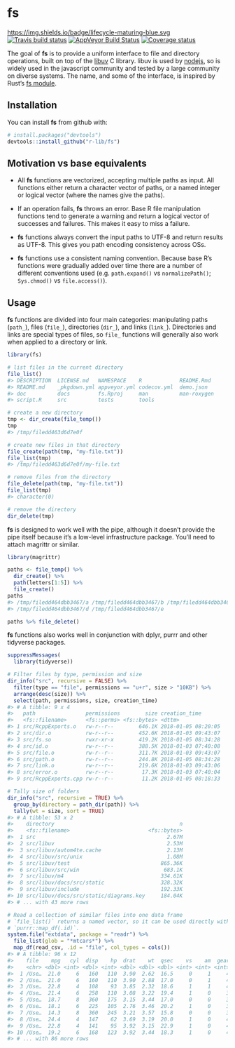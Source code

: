 
<!-- README.md is generated from README.Rmd. Please edit that file -->

# fs

<https://img.shields.io/badge/lifecycle-maturing-blue.svg> [![Travis
build
status](https://travis-ci.org/r-lib/fs.svg?branch=master)](https://travis-ci.org/r-lib/fs)
[![AppVeyor Build
Status](https://ci.appveyor.com/api/projects/status/github/r-lib/fs?branch=master&svg=true)](https://ci.appveyor.com/project/r-lib/fs)
[![Coverage
status](https://codecov.io/gh/r-lib/fs/branch/master/graph/badge.svg)](https://codecov.io/github/r-lib/fs?branch=master)

The goal of **fs** is to provide a uniform interface to file and
directory operations, built on top of the
[libuv](http://docs.libuv.org/en/v1.x/fs.html) C library. libuv is used
by [nodejs](https://nodejs.org), so is widely used in the javascript
community and tested by a large community on diverse systems. The name,
and some of the interface, is inspired by Rust’s [fs
module](https://doc.rust-lang.org/std/fs/index.html).

## Installation

You can install **fs** from github with:

``` r
# install.packages("devtools")
devtools::install_github("r-lib/fs")
```

## Motivation vs base equivalents

  - All **fs** functions are vectorized, accepting multiple paths as
    input. All functions either return a character vector of paths, or a
    named integer or logical vector (where the names give the paths).

  - If an operation fails, **fs** throws an error. Base R file
    manipulation functions tend to generate a warning and return a
    logical vector of successes and failures. This makes it easy to miss
    a failure.

  - **fs** functions always convert the input paths to UTF-8 and return
    results as UTF-8. This gives you path encoding consistency across
    OSs.

  - **fs** functions use a consistent naming convention. Because base
    R’s functions were gradually added over time there are a number of
    different conventions used (e.g. `path.expand()` vs
    `normalizePath()`; `Sys.chmod()` vs `file.access()`).

## Usage

**fs** functions are divided into four main categories: manipulating
paths (`path_`), files (`file_`), directories (`dir_`), and links
(`link_`). Directories and links are special types of files, so `file_`
functions will generally also work when applied to a directory or link.

``` r
library(fs)

# list files in the current directory
file_list()
#> DESCRIPTION  LICENSE.md   NAMESPACE    R            README.Rmd   
#> README.md    _pkgdown.yml appveyor.yml codecov.yml  demo.json    
#> doc          docs         fs.Rproj     man          man-roxygen  
#> script.R     src          tests        tools

# create a new directory
tmp <- dir_create(file_temp())
tmp
#> /tmp/filedd463d6d7e0f

# create new files in that directory
file_create(path(tmp, "my-file.txt"))
file_list(tmp)
#> /tmp/filedd463d6d7e0f/my-file.txt

# remove files from the directory
file_delete(path(tmp, "my-file.txt"))
file_list(tmp)
#> character(0)

# remove the directory
dir_delete(tmp)
```

**fs** is designed to work well with the pipe, although it doesn’t
provide the pipe itself because it’s a low-level infrastructure package.
You’ll need to attach magrittr or similar.

``` r
library(magrittr)

paths <- file_temp() %>%
  dir_create() %>%
  path(letters[1:5]) %>%
  file_create()
paths
#> /tmp/filedd464dbb3467/a /tmp/filedd464dbb3467/b /tmp/filedd464dbb3467/c 
#> /tmp/filedd464dbb3467/d /tmp/filedd464dbb3467/e

paths %>% file_delete()
```

**fs** functions also works well in conjunction with dplyr, purrr and
other tidyverse packages.

``` r
suppressMessages(
  library(tidyverse))

# Filter files by type, permission and size
dir_info("src", recursive = FALSE) %>%
  filter(type == "file", permissions == "u+r", size > "10KB") %>%
  arrange(desc(size)) %>%
  select(path, permissions, size, creation_time)
#> # A tibble: 9 x 4
#>   path                permissions        size creation_time      
#>   <fs::filename>      <fs::perms> <fs::bytes> <dttm>             
#> 1 src/RcppExports.o   rw-r--r--        646.1K 2018-01-05 08:20:05
#> 2 src/dir.o           rw-r--r--        452.6K 2018-01-03 09:43:07
#> 3 src/fs.so           rwxr-xr-x        419.2K 2018-01-05 08:34:28
#> 4 src/id.o            rw-r--r--        388.5K 2018-01-03 07:40:08
#> 5 src/file.o          rw-r--r--        311.7K 2018-01-03 09:43:07
#> 6 src/path.o          rw-r--r--        244.8K 2018-01-05 08:34:28
#> 7 src/link.o          rw-r--r--        219.6K 2018-01-03 09:43:06
#> 8 src/error.o         rw-r--r--         17.3K 2018-01-03 07:40:04
#> 9 src/RcppExports.cpp rw-r--r--         11.2K 2018-01-05 08:18:33

# Tally size of folders
dir_info("src", recursive = TRUE) %>%
  group_by(directory = path_dir(path)) %>%
  tally(wt = size, sort = TRUE)
#> # A tibble: 53 x 2
#>    directory                                        n
#>    <fs::filename>                         <fs::bytes>
#>  1 src                                          2.67M
#>  2 src/libuv                                    2.53M
#>  3 src/libuv/autom4te.cache                     2.13M
#>  4 src/libuv/src/unix                           1.08M
#>  5 src/libuv/test                             865.36K
#>  6 src/libuv/src/win                           683.1K
#>  7 src/libuv/m4                               334.61K
#>  8 src/libuv/docs/src/static                  328.32K
#>  9 src/libuv/include                          192.33K
#> 10 src/libuv/docs/src/static/diagrams.key     184.04K
#> # ... with 43 more rows

# Read a collection of similar files into one data frame
# `file_list()` returns a named vector, so it can be used directly with
# `purrr::map_df(.id)`.
system.file("extdata", package = "readr") %>%
  file_list(glob = "*mtcars*") %>%
  map_df(read_csv, .id = "file", col_types = cols())
#> # A tibble: 96 x 12
#>    file    mpg   cyl  disp    hp  drat    wt  qsec    vs    am  gear  carb
#>    <chr> <dbl> <int> <dbl> <int> <dbl> <dbl> <dbl> <int> <int> <int> <int>
#>  1 /Use…  21.0     6   160   110  3.90  2.62  16.5     0     1     4     4
#>  2 /Use…  21.0     6   160   110  3.90  2.88  17.0     0     1     4     4
#>  3 /Use…  22.8     4   108    93  3.85  2.32  18.6     1     1     4     1
#>  4 /Use…  21.4     6   258   110  3.08  3.22  19.4     1     0     3     1
#>  5 /Use…  18.7     8   360   175  3.15  3.44  17.0     0     0     3     2
#>  6 /Use…  18.1     6   225   105  2.76  3.46  20.2     1     0     3     1
#>  7 /Use…  14.3     8   360   245  3.21  3.57  15.8     0     0     3     4
#>  8 /Use…  24.4     4   147    62  3.69  3.19  20.0     1     0     4     2
#>  9 /Use…  22.8     4   141    95  3.92  3.15  22.9     1     0     4     2
#> 10 /Use…  19.2     6   168   123  3.92  3.44  18.3     1     0     4     4
#> # ... with 86 more rows
```
